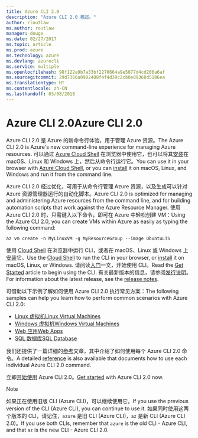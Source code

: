```yaml
---
title: Azure CLI 2.0
description: "Azure CLI 2.0 概述。"
author: rloutlaw
ms.author: routlaw
manager: douge
ms.date: 02/27/2017
ms.topic: article
ms.prod: azure
ms.technology: azure
ms.devlang: azurecli
ms.service: multiple
ms.openlocfilehash: 98f122a9b7a33bf2270664a9e5077d4cd206a6af
ms.sourcegitcommit: 29d7366a0902488f4f4d39c2cb0e89368d5186ea
ms.translationtype: HT
ms.contentlocale: zh-CN
ms.lasthandoff: 03/08/2018
---
```

# <a name="azure-cli-20"></a><span data-ttu-id="a19f8-103">Azure CLI 2.0</span><span class="sxs-lookup"><span data-stu-id="a19f8-103">Azure CLI 2.0</span></span>

<span data-ttu-id="a19f8-104">Azure CLI 2.0 是 Azure 的新命令行体验，用于管理 Azure 资源。</span><span class="sxs-lookup"><span data-stu-id="a19f8-104">The Azure CLI 2.0 is Azure's new command-line experience for managing Azure resources.</span></span>
<span data-ttu-id="a19f8-105">可以通过 [Azure Cloud Shell](/azure/cloud-shell/overview) 在浏览器中使用它，也可以将其[安装](install-azure-cli.md)在 macOS、Linux 和 Windows 上，然后从命令行运行它。</span><span class="sxs-lookup"><span data-stu-id="a19f8-105">You can use it in your browser with [Azure Cloud Shell](/azure/cloud-shell/overview), or you can [install](install-azure-cli.md) it on macOS, Linux, and Windows and run it from the command line.</span></span>

<span data-ttu-id="a19f8-106">Azure CLI 2.0 经过优化，可用于从命令行管理 Azure 资源，以及生成可以针对 Azure 资源管理器运行的自动化脚本。</span><span class="sxs-lookup"><span data-stu-id="a19f8-106">Azure CLI 2.0 is optimized for managing and administering Azure resources from the command line, and for building automation scripts that work against the Azure Resource Manager.</span></span> <span data-ttu-id="a19f8-107">使用 Azure CLI 2.0 时，只需键入以下命令，即可在 Azure 中轻松创建 VM：</span><span class="sxs-lookup"><span data-stu-id="a19f8-107">Using the Azure CLI 2.0, you can create VMs within Azure as easily as typing the following command:</span></span>

```azurecli-interactive
az vm create -n MyLinuxVM -g MyResourceGroup --image UbuntuLTS
```

<span data-ttu-id="a19f8-108">使用 [Cloud Shell](/azure/cloud-shell/overview) 在浏览器中运行 CLI，或者在 macOS、Linux 或 Windows 上[安装](install-azure-cli.md)它。</span><span class="sxs-lookup"><span data-stu-id="a19f8-108">Use the [Cloud Shell](/azure/cloud-shell/overview) to run the CLI in your browser, or [install](install-azure-cli.md) it on macOS, Linux, or Windows.</span></span>
<span data-ttu-id="a19f8-109">请阅读[入门](get-started-with-azure-cli.md)一文，开始使用 CLI。</span><span class="sxs-lookup"><span data-stu-id="a19f8-109">Read the [Get Started](get-started-with-azure-cli.md) article to begin using the CLI.</span></span>
<span data-ttu-id="a19f8-110">有关最新版本的信息，请参阅[发行说明](release-notes-azure-cli.md)。</span><span class="sxs-lookup"><span data-stu-id="a19f8-110">For information about the latest release, see the [release notes](release-notes-azure-cli.md).</span></span>

<span data-ttu-id="a19f8-111">可借助以下示例了解如何使用 Azure CLI 2.0 执行常见方案：</span><span class="sxs-lookup"><span data-stu-id="a19f8-111">The following samples can help you learn how to perform common scenarios with Azure CLI 2.0:</span></span>
- [<span data-ttu-id="a19f8-112">Linux 虚拟机</span><span class="sxs-lookup"><span data-stu-id="a19f8-112">Linux Virtual Machines</span></span>](/azure/virtual-machines/virtual-machines-linux-cli-samples?toc=%2fcli%2fazure%2ftoc.json&bc=%2fcli%2fazure%2fbreadcrumb%2ftoc.json)
- [<span data-ttu-id="a19f8-113">Windows 虚拟机</span><span class="sxs-lookup"><span data-stu-id="a19f8-113">Windows Virtual Machines</span></span>](/azure/virtual-machines/virtual-machines-windows-cli-samples?toc=%2fcli%2fazure%2ftoc.json&bc=%2fcli%2fazure%2fbreadcrumb%2ftoc.json)
- [<span data-ttu-id="a19f8-114">Web 应用</span><span class="sxs-lookup"><span data-stu-id="a19f8-114">Web Apps</span></span>](/azure/app-service-web/app-service-cli-samples?toc=%2fcli%2fazure%2ftoc.json&bc=%2fcli%2fazure%2fbreadcrumb%2ftoc.json)
- [<span data-ttu-id="a19f8-115">SQL 数据库</span><span class="sxs-lookup"><span data-stu-id="a19f8-115">SQL Database</span></span>](/azure/sql-database/sql-database-cli-samples?toc=%2fcli%2fazure%2ftoc.json&bc=%2fcli%2fazure%2fbreadcrumb%2ftoc.json)

<span data-ttu-id="a19f8-116">我们还提供了一篇详细的[参考](/cli/azure/reference-index)文章，其中介绍了如何使用每个 Azure CLI 2.0 命令。</span><span class="sxs-lookup"><span data-stu-id="a19f8-116">A detailed [reference](/cli/azure/reference-index) is also available that documents how to use each individual Azure CLI 2.0 command.</span></span>

<span data-ttu-id="a19f8-117">立即[开始使用](get-started-with-azure-cli.md) Azure CLI 2.0。</span><span class="sxs-lookup"><span data-stu-id="a19f8-117">[Get started](get-started-with-azure-cli.md) with Azure CLI 2.0 now.</span></span>


> [!NOTE]
> <span data-ttu-id="a19f8-118">如果正在使用旧版 CLI (Azure CLI)，可以继续使用它。</span><span class="sxs-lookup"><span data-stu-id="a19f8-118">If you use the previous version of the CLI (Azure CLI), you can continue to use it.</span></span>
> <span data-ttu-id="a19f8-119">如果同时使用这两个版本的 CLI，请记住，`azure` 是旧 CLI (Azure CLI)，`az` 是新 CLI (Azure CLI 2.0)。</span><span class="sxs-lookup"><span data-stu-id="a19f8-119">If you use both CLIs, remember that `azure` is the old CLI - Azure CLI, and that `az` is the new CLI - Azure CLI 2.0.</span></span>
